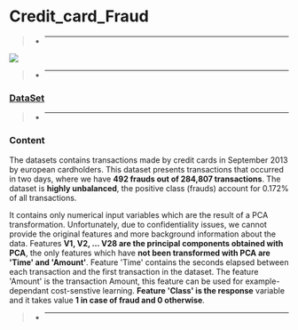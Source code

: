 # Credit_card_Fraud

> - _______________________________________________________________________________________________________________________________________________________________________________

![](https://www.xenonstack.com/wp-content/uploads/xenonstack-credit-card-fraud-detection.png)

> - _______________________________________________________________________________________________________________________________________________________________________________

### [DataSet](https://www.kaggle.com/mlg-ulb/creditcardfraud)
> - _______________________________________________________________________________________________________________________________________________________________________________
### Content
The datasets contains transactions made by credit cards in September 2013 by european cardholders.
This dataset presents transactions that occurred in two days, where we have **492 frauds out of 284,807 transactions**. The dataset is **highly unbalanced**, the positive class (frauds) account for 0.172% of all transactions.

It contains only numerical input variables which are the result of a PCA transformation. Unfortunately, due to confidentiality issues, we cannot provide the original features and more background information about the data. Features **V1, V2, … V28 are the principal components obtained with PCA**, the only features which have **not been transformed with PCA are 'Time' and 'Amount'**. Feature 'Time' contains the seconds elapsed between each transaction and the first transaction in the dataset. The feature 'Amount' is the transaction Amount, this feature can be used for example-dependant cost-senstive learning. **Feature 'Class' is the response** variable and it takes value **1 in case of fraud and 0 otherwise**.

> - _______________________________________________________________________________________________________________________________________________________________________________

